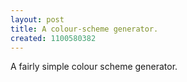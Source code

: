 ```yaml
---
layout: post
title: A colour-scheme generator.
created: 1100580382
---
```

A fairly simple colour scheme generator.
